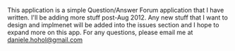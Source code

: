 This application is a simple Question/Answer Forum application that I have written. I'll be adding more stuff post-Aug 2012. Any new stuff that I want to design and implmenet will be added into the issues section and I hope to expand more on this app. For any questions, please email me at daniele.hohol@gmail.com